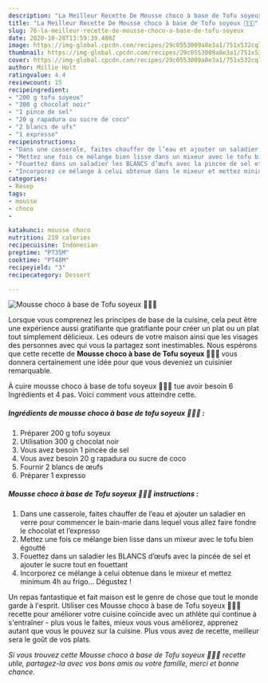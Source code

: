 ```yaml
---
description: "La Meilleur Recette De Mousse choco à base de Tofu soyeux 🔔🐣🍫"
title: "La Meilleur Recette De Mousse choco à base de Tofu soyeux 🔔🐣🍫"
slug: 76-la-meilleur-recette-de-mousse-choco-a-base-de-tofu-soyeux
date: 2020-10-28T13:59:39.480Z
image: https://img-global.cpcdn.com/recipes/29c0553009a8e3a1/751x532cq70/mousse-choco-a-base-de-tofu-soyeux-🔔🐣🍫-photo-principale-de-la-recette.jpg
thumbnail: https://img-global.cpcdn.com/recipes/29c0553009a8e3a1/751x532cq70/mousse-choco-a-base-de-tofu-soyeux-🔔🐣🍫-photo-principale-de-la-recette.jpg
cover: https://img-global.cpcdn.com/recipes/29c0553009a8e3a1/751x532cq70/mousse-choco-a-base-de-tofu-soyeux-🔔🐣🍫-photo-principale-de-la-recette.jpg
author: Millie Holt
ratingvalue: 4.4
reviewcount: 15
recipeingredient:
- "200 g tofu soyeux"
- "300 g chocolat noir"
- "1 pince de sel"
- "20 g rapadura ou sucre de coco"
- "2 blancs de ufs"
- "1 expresso"
recipeinstructions:
- "Dans une casserole, faites chauffer de l’eau et ajouter un saladier en verre pour commencer le bain-marie dans lequel vous allez faire fondre le chocolat et l’expresso"
- "Mettez une fois ce mélange bien lisse dans un mixeur avec le tofu bien égoutté"
- "Fouettez dans un saladier les BLANCS d’œufs avec la pincée de sel et ajouter le sucre tout en fouettant"
- "Incorporez ce mélange à celui obtenue dans le mixeur et mettez minimum 4h au frigo... Dégustez !"
categories:
- Resep
tags:
- mousse
- choco
- 

katakunci: mousse choco  
nutrition: 219 calories
recipecuisine: Indonesian
preptime: "PT35M"
cooktime: "PT48M"
recipeyield: "3"
recipecategory: Dessert

---
```



![Mousse choco à base de Tofu soyeux 🔔🐣🍫](https://img-global.cpcdn.com/recipes/29c0553009a8e3a1/751x532cq70/mousse-choco-a-base-de-tofu-soyeux-🔔🐣🍫-photo-principale-de-la-recette.jpg)

Lorsque vous comprenez les principes de base de la cuisine, cela peut être une expérience aussi gratifiante que gratifiante pour créer un plat ou un plat tout simplement délicieux. Les odeurs de votre maison ainsi que les visages des personnes avec qui vous la partagez sont inestimables. Nous espérons que cette recette de <strong> Mousse choco à base de Tofu soyeux 🔔🐣🍫 </strong> vous donnera certainement une idée pour que vous deveniez un cuisinier remarquable.

<!--inarticleads1-->

À cuire mousse choco à base de tofu soyeux 🔔🐣🍫 tue avoir besoin 6 Ingrédients et 4 pas. Voici comment vous atteindre cette.

##### Ingrédients de mousse choco à base de tofu soyeux 🔔🐣🍫 :

1. Préparer 200 g tofu soyeux
1. Utilisation 300 g chocolat noir
1. Vous avez besoin 1 pincée de sel
1. Vous avez besoin 20 g rapadura ou sucre de coco
1. Fournir 2 blancs de œufs
1. Préparer 1 expresso




<!--inarticleads2-->

##### Mousse choco à base de Tofu soyeux 🔔🐣🍫 instructions :

1. Dans une casserole, faites chauffer de l’eau et ajouter un saladier en verre pour commencer le bain-marie dans lequel vous allez faire fondre le chocolat et l’expresso
1. Mettez une fois ce mélange bien lisse dans un mixeur avec le tofu bien égoutté
1. Fouettez dans un saladier les BLANCS d’œufs avec la pincée de sel et ajouter le sucre tout en fouettant
1. Incorporez ce mélange à celui obtenue dans le mixeur et mettez minimum 4h au frigo... Dégustez !




<!--inarticleads1-->

<p>
Un repas fantastique et fait maison est le genre de chose que tout le monde garde à l'esprit. Utiliser ces Mousse choco à base de Tofu soyeux 🔔🐣🍫 recette pour améliorer votre cuisine coïncide avec un athlète qui continue à s'entraîner - plus vous le faites, mieux vous vous améliorez, apprenez autant que vous le pouvez sur la cuisine. Plus vous avez de recette, meilleur sera le goût de vos plats.
</p>

<p>
<i>Si vous trouvez cette Mousse choco à base de Tofu soyeux 🔔🐣🍫 recette utile, partagez-la avec vos bons amis ou votre famille, merci et bonne chance.</i>
</p>
